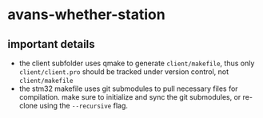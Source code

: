 # avans-whether-station

## important details

- the client subfolder uses qmake to generate `client/makefile`, thus only
  `client/client.pro` should be tracked under version control, not
  `client/makefile`
- the stm32 makefile uses git submodules to pull necessary files for
  compilation. make sure to initialize and sync the git submodules, or re-clone
  using the `--recursive` flag.

